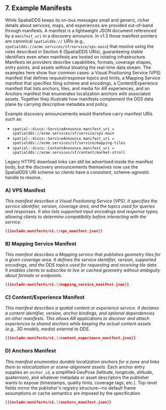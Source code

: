 ## **7. Example Manifests**

While SpatialDDS keeps its on-bus messages small and generic, richer details about services, maps, and experiences are provided out-of-band through manifests. A manifest is a lightweight JSON document referenced by a `manifest_uri` in a discovery announce. In v1.3 those manifest pointers are canonical `spatialdds://` URIs (e.g., `spatialdds://acme.services/sf/service/vps-main`) that resolve using the rules described in Section 6 (SpatialDDS URIs), guaranteeing stable identifiers even when manifests are hosted on rotating infrastructure. Manifests let providers describe capabilities, formats, coverage shapes, entry points, and assets without bloating the real-time data stream. The examples here show four common cases: a Visual Positioning Service (VPS) manifest that defines request/response topics and limits, a Mapping Service manifest that specifies tiling scheme and encodings, a Content/Experience manifest that lists anchors, tiles, and media for AR experiences, and an Anchors manifest that enumerates localization anchors with associated assets. Together they illustrate how manifests complement the DDS data plane by carrying descriptive metadata and policy.

Example discovery announcements would therefore carry manifest URIs such as:

* `spatial::disco::ServiceAnnounce.manifest_uri = spatialdds://acme.services/sf/service/vps-main`
* `spatial::disco::ServiceAnnounce.manifest_uri = spatialdds://acme.services/sf/service/mapping-tiles`
* `spatial::disco::ContentAnnounce.manifest_uri = spatialdds://acme.services/sf/content/market-stroll`

Legacy HTTPS download links can still be advertised inside the manifest body, but the discovery announcements themselves now use the SpatialDDS URI scheme so clients have a consistent, scheme-agnostic handle to resolve.

### **A) VPS Manifest**

*This manifest describes a Visual Positioning Service (VPS). It specifies the service identifier, version, coverage area, and the topics used for queries and responses. It also lists supported input encodings and response types, allowing clients to determine compatibility before interacting with the service.*

```json
{{include:manifests/v1.3/vps_manifest.json}}
```

### **B) Mapping Service Manifest**

*This manifest describes a Mapping service that publishes geometry tiles for a given coverage area. It defines the service identifier, version, supported encodings, and the DDS topics used for requesting and receiving tile data. It enables clients to subscribe to live or cached geometry without ambiguity about formats or endpoints.*

```json
{{include:manifests/v1.3/mapping_service_manifest.json}}
```

### **C) Content/Experience Manifest**

*This manifest describes a spatial content or experience service. It declares a content identifier, version, anchor bindings, and optional dependencies on other manifests. This allows AR applications to discover and attach experiences to shared anchors while keeping the actual content assets (e.g., 3D models, media) external to DDS.*

```json
{{include:manifests/v1.3/content_experience_manifest.json}}
```

### **D) Anchors Manifest**

*This manifest enumerates durable localization anchors for a zone and links them to relocalization or scene-alignment assets.* Each anchor entry supplies an `anchor_id`, a simplified GeoPose (latitude, longitude, altitude, quaternion), and whatever metadata or asset descriptors the publisher wants to expose (timestamps, quality hints, coverage tags, etc.). Top-level fields mirror the publisher's registry structure—no default frame assumptions or cache semantics are imposed by the specification.

```json
{{include:manifests/v1.3/anchors_manifest.json}}
```
